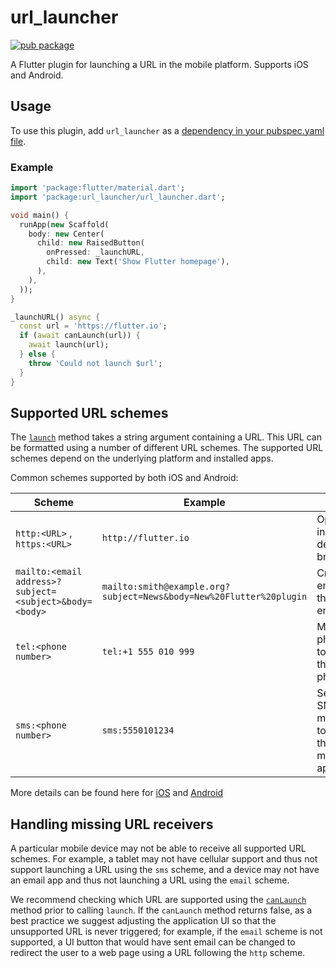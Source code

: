 # url_launcher

[![pub package](https://img.shields.io/pub/v/url_launcher.svg)](https://pub.dartlang.org/packages/url_launcher)

A Flutter plugin for launching a URL in the mobile platform. Supports iOS and Android.

## Usage
To use this plugin, add `url_launcher` as a [dependency in your pubspec.yaml file](https://flutter.io/platform-plugins/).

### Example

``` dart
import 'package:flutter/material.dart';
import 'package:url_launcher/url_launcher.dart';

void main() {
  runApp(new Scaffold(
    body: new Center(
      child: new RaisedButton(
        onPressed: _launchURL,
        child: new Text('Show Flutter homepage'),
      ),
    ),
  ));
}

_launchURL() async {
  const url = 'https://flutter.io';
  if (await canLaunch(url)) {
    await launch(url);
  } else {
    throw 'Could not launch $url';
  }
}

```

## Supported URL schemes

The [`launch`](https://www.dartdocs.org/documentation/url_launcher/latest/url_launcher/launch.html) method 
takes a string argument containing a URL. This URL
can be formatted using a number of different URL schemes. The supported
URL schemes depend on the underlying platform and installed apps.

Common schemes supported by both iOS and Android:

| Scheme | Example | Action |
|---|---|---|
| `http:<URL>` , `https:<URL>` | `http://flutter.io` | Open URL in the default browser |
| `mailto:<email address>?subject=<subject>&body=<body>` | `mailto:smith@example.org?subject=News&body=New%20Flutter%20plugin` | Create email to <email address> in the default email app |
| `tel:<phone number>` | `tel:+1 555 010 999` | Make a phone call to <phone number> using the default phone app |
| `sms:<phone number>` | `sms:5550101234` | Send an SMS message to <phone number> using the default messaging app |

More details can be found here for [iOS](https://developer.apple.com/library/content/featuredarticles/iPhoneURLScheme_Reference/Introduction/Introduction.html) and [Android](https://developer.android.com/guide/components/intents-common.html)

## Handling missing URL receivers

A particular mobile device may not be able to receive all supported URL schemes.
For example, a tablet may not have cellular support and thus not support
launching a URL using the `sms` scheme, and a device may not have an email app
and thus not launching a URL using the `email` scheme.

We recommend checking which URL are supported using the
[`canLaunch`](https://www.dartdocs.org/documentation/url_launcher/latest/url_launcher/canLaunch.html)
method prior to calling `launch`. If the `canLaunch` method returns false, as a
best practice we suggest adjusting the application UI so that the unsupported
URL is never triggered; for example, if the `email` scheme is not supported, a
UI button that would have sent email can be changed to redirect the user to a
web page using a URL following the `http` scheme.
